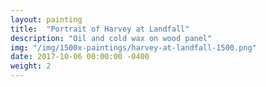 ```yaml
---
layout: painting
title:  "Portrait of Harvey at Landfall"
description: "Oil and cold wax on wood panel"
img: "/img/1500x-paintings/harvey-at-landfall-1500.png"
date: 2017-10-06 00:00:00 -0400
weight: 2
---
```

